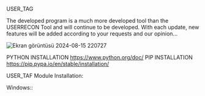 USER_TAG

The developed program is a much more developed tool than the USERRECON Tool and will continue to be developed.
With each update, new features will be added according to your requests and our opinion...

![Ekran görüntüsü 2024-08-15 220727](https://github.com/user-attachments/assets/531b9ec6-c604-4e9c-90b5-931f8cd444af)

PYTHON INSTALLATION
https://www.python.org/doc/
PIP INSTALLATION
https://pip.pypa.io/en/stable/installation/

USER_TAF Module Installation:

Windows:: 
